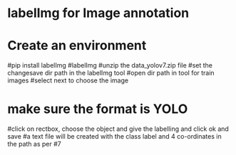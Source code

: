# labelImg for Image annotation

# Create an environment
#pip install labelImg
#labelImg
#unzip the data_yolov7.zip file
#set the changesave dir path in the labelImg tool
#open dir path in tool for train images 
#select next to choose the image
# make sure the format is YOLO
#click on rectbox, choose the object and give the labelling and click ok and save
#a text file will be created with the class label and 4 co-ordinates in the path as per #7
